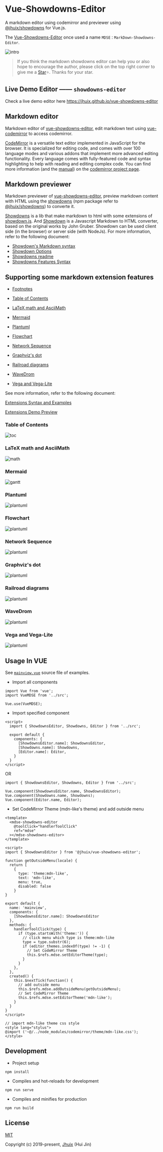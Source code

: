 # Vue-Showdowns-Editor

A markdown editor using codemirror and previewer using [@jhuix/showdowns](https://github.com/jhuix/showdowns) for Vue.js.

The [Vue-Showdowns-Editor](https://github.com/jhuix/vue-showdowns-editor) once used a name `MDSE：MarkDown-Showdowns-Editor`.

![intro](https://raw.githubusercontent.com/jhuix/vue-showdowns-editor/master/docs/screenshot/preview-intro.png)

> If you think the markdown showdowns editor can help you or also hope to encourage the author, please click on the top right corner to give me a [Star](https://github.com/jhuix/vue-showdowns-editor)⭐️. Thanks for your star.

## Live Demo Editor —— `showdowns-editor`

Check a live demo editor here https://jhuix.github.io/vue-showdowns-editor

## Markdown editor

Markdown editor of [vue-showdowns-editor](https://github.com/jhuix/vue-showdowns-editor), edit markdown text using [vue-codemirror](https://github.com/surmon-china/vue-codemirror) to access codemirror.

[CodeMirror](https://github.com/codemirror/CodeMirror) is a versatile text editor implemented in JavaScript for the browser. It is specialized for editing code, and comes with over 100 language modes and various addons that implement more advanced editing functionality. Every language comes with fully-featured code and syntax highlighting to help with reading and editing complex code. You can find more information (and the [manual](https://codemirror.net/doc/manual.html)) on the [codemirror project page](https://codemirror.net/).

## Markdown previewer

Markdown previewer of [vue-showdowns-editor](https://github.com/jhuix/vue-showdowns-editor), preview markdown content with HTML using the [showdowns](https://github.com/jhuix/showdowns) (npm package refer to [@jhuix/showdowns](https://www.npmjs.com/package/@jhuix/showdowns)) to converte it.

[Showdowns](https://github.com/jhuix/showdowns) is a lib that make markdown to html with some extensions of [showdown.js](https://github.com/showdownjs/showdown). And [Showdown](https://github.com/showdownjs/showdown) is a Javascript Markdown to HTML converter, based on the original works by John Gruber. Showdown can be used client side (in the browser) or server side (with NodeJs). For more information, refer to the following document:

- [Showdown's Markdown syntax](https://github.com/showdownjs/showdown/wiki/Showdown's-Markdown-syntax)
- [Showdown Options](https://github.com/showdownjs/showdown/wiki/Showdown-options)
- [Showdowns readme](https://github.com/jhuix/showdowns/blob/master/README.md)
- [Showdowns Features Syntax](https://github.com/jhuix/showdowns/blob/master/public/showdowns-features.md)

## Supporting some markdown extension features

- [Footnotes](https://github.com/jhuix/showdowns/blob/master/docs/showdowns-features.md#footnotes)

- [Table of Contents](https://github.com/jhuix/showdowns/blob/master/docs/showdowns-features.md#table-of-contents)

- [LaTeX math and AsciiMath](https://github.com/jhuix/showdowns/blob/master/docs/showdowns-features.md#latex-math-and-asciimath)

- [Mermaid](https://github.com/jhuix/showdowns/blob/master/docs/showdowns-features.md#mermaid)

- [Plantuml](https://github.com/jhuix/showdowns/blob/master/docs/showdowns-features.md#plantuml)

- [Flowchart](https://github.com/jhuix/showdowns/blob/master/docs/showdowns-features.md#flowchart)

- [Network Sequence](https://github.com/jhuix/showdowns/blob/master/docs/showdowns-features.md#network-sequence)

- [Graphviz's dot](https://github.com/jhuix/showdowns/blob/master/docs/showdowns-features.md#graphviz-s-dot)

- [Railroad diagrams](https://github.com/jhuix/showdowns/blob/master/docs/showdowns-features.md#railroad-diagrams)

- [WaveDrom](https://github.com/jhuix/showdowns/blob/master/docs/showdowns-features.md#wavedrom)

- [Vega and Vega-Lite](https://github.com/jhuix/showdowns/blob/master/docs/showdowns-features.md#vega-and-vega-lite)

See more information, refer to the following document:

[Extensions Syntax and Examples](https://github.com/jhuix/showdowns/blob/master/docs/showdowns-features.md)

[Extensions Demo Preview](https://jhuix.github.io/vue-showdowns-editor)

### Table of Contents

  ![toc](https://raw.githubusercontent.com/jhuix/vue-showdowns-editor/master/docs/screenshot/preview-toc.png)

### LaTeX math and AsciiMath

  ![math](https://raw.githubusercontent.com/jhuix/vue-showdowns-editor/master/docs/screenshot/preview-math.png)

### Mermaid

  ![gantt](https://raw.githubusercontent.com/jhuix/vue-showdowns-editor/master/docs/screenshot/preview-mermaid-example.png)

### Plantuml

  ![plantuml](https://raw.githubusercontent.com/jhuix/vue-showdowns-editor/master/docs/screenshot/preview-plantuml.png)

### Flowchart

  ![plantuml](https://raw.githubusercontent.com/jhuix/vue-showdowns-editor/master/docs/screenshot/preview-flowchart.png)

### Network Sequence

  ![plantuml](https://raw.githubusercontent.com/jhuix/vue-showdowns-editor/master/docs/screenshot/preview-sequence.png) 

### Graphviz's dot

  ![plantuml](https://raw.githubusercontent.com/jhuix/vue-showdowns-editor/master/docs/screenshot/preview-dot.png) 

### Railroad diagrams

  ![plantuml](https://raw.githubusercontent.com/jhuix/vue-showdowns-editor/master/docs/screenshot/preview-railroad.png) 

### WaveDrom

  ![plantuml](https://raw.githubusercontent.com/jhuix/vue-showdowns-editor/master/docs/screenshot/preview-wavedrom.png) 

### Vega and Vega-Lite

  ![plantuml](https://raw.githubusercontent.com/jhuix/vue-showdowns-editor/master/docs/screenshot/preview-vega.png) 

## Usage In VUE

  See [`mainview.vue`](https://raw.githubusercontent.com/jhuix/vue-showdowns-editor/master/examples/src/views/mainview.vue) source file of examples.

- Import all components

```
import Vue from 'vue';
import VueMDSE from '../src';

Vue.use(VueMDSE);
```

- Import specified component

```
<script>
  import { ShowdownsEditor, Showdowns, Editor } from '../src';

  export default {
    components: {
      [ShowdownsEditor.name]: ShowdownsEditor,
      [Showdowns.name]: Showdowns,
      [Editor.name]: Editor,
    }
  }
</script>
```

OR

```
import { ShowdownsEditor, Showdowns, Editor } from '../src';

Vue.component(ShowdownsEditor.name, ShowdownsEditor);
Vue.component(Showdowns.name, Showdowns);
Vue.component(Editor.name, Editor);
```

- Set CodeMirror Theme (mdn-like's theme) and add outside menu

```
<template>
  <mdse-showdowns-editor
    @toolClick="handlerToolClick"
    ref="mdse"
  ></mdse-showdowns-editor>
</template>

<script>
import { ShowdownsEditor } from '@jhuix/vue-showdowns-editor';

function getOutsideMenu(locale) {
  return [
    {
      type: 'theme:mdn-like',
      text: 'mdn-like',
      menu: true,
      disabled: false
    }
}

export default {
  name: 'mainview',
  components: {
    [ShowdownsEditor.name]: ShowdownsEditor
  },
  methods: {
    handlerToolClick(type) {
      if (type.startsWith('theme:')) {
        // click menu which type is theme:mdn-like 
        type = type.substr(6);
        if (editor_themes.indexOf(type) != -1) {
          // Set CodeMirror Theme
          this.$refs.mdse.setEditorTheme(type);
        }
      }
    },
  },
  created() {
    this.$nextTick(function() {
      // add outside menu
      this.$refs.mdse.addOutsideMenu(getOutsideMenu);
      // Set CodeMirror Theme
      this.$refs.mdse.setEditorTheme('mdn-like');
    }
  }
}
</script>

// import mdn-like theme css style
<style lang="stylus">
@import ('~@/../node_modules/codemirror/theme/mdn-like.css');
</style>
```

## Development
- Project setup

```
npm install
```

- Compiles and hot-reloads for development

```
npm run serve
```

- Compiles and minifies for production

```
npm run build
```

## License

[MIT](https://github.com/jhuix/vue-showdowns-editor/blob/master/LICENSE)

Copyright (c) 2019-present, [Jhuix](mailto:jhuix0117@gmail.com) (Hui Jin)
